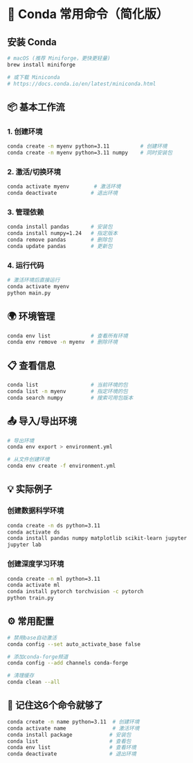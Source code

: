 # 🐍 Conda 常用命令（简化版）

## 安装 Conda
```bash
# macOS (推荐 Miniforge，更快更轻量)
brew install miniforge

# 或下载 Miniconda
# https://docs.conda.io/en/latest/miniconda.html
```

## 📦 基本工作流

### 1. 创建环境
```bash
conda create -n myenv python=3.11          # 创建环境
conda create -n myenv python=3.11 numpy    # 同时安装包
```

### 2. 激活/切换环境
```bash
conda activate myenv        # 激活环境
conda deactivate           # 退出环境
```

### 3. 管理依赖
```bash
conda install pandas       # 安装包
conda install numpy=1.24   # 指定版本
conda remove pandas        # 删除包
conda update pandas        # 更新包
```

### 4. 运行代码
```bash
# 激活环境后直接运行
conda activate myenv
python main.py
```

## 🌍 环境管理
```bash
conda env list             # 查看所有环境
conda env remove -n myenv  # 删除环境
```

## 📋 查看信息
```bash
conda list                 # 当前环境的包
conda list -n myenv        # 指定环境的包
conda search numpy         # 搜索可用包版本
```

## 📤 导入/导出环境
```bash
# 导出环境
conda env export > environment.yml

# 从文件创建环境
conda env create -f environment.yml
```

## 💡 实际例子

### 创建数据科学环境
```bash
conda create -n ds python=3.11
conda activate ds
conda install pandas numpy matplotlib scikit-learn jupyter
jupyter lab
```

### 创建深度学习环境
```bash
conda create -n ml python=3.11
conda activate ml
conda install pytorch torchvision -c pytorch
python train.py
```

## ⚙️ 常用配置

```bash
# 禁用base自动激活
conda config --set auto_activate_base false

# 添加conda-forge频道
conda config --add channels conda-forge

# 清理缓存
conda clean --all
```

## 🎯 记住这6个命令就够了
```bash
conda create -n name python=3.11  # 创建环境
conda activate name               # 激活环境
conda install package            # 安装包
conda list                       # 查看包
conda env list                   # 查看环境
conda deactivate                 # 退出环境
```